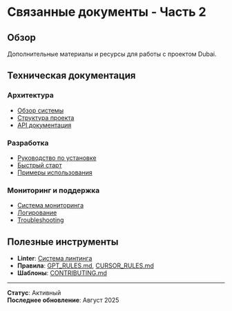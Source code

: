 # Связанные документы - Часть 2

## Обзор

Дополнительные материалы и ресурсы для работы с проектом Dubai.

## Техническая документация

### Архитектура
- [Обзор системы](./OVERVIEW.md)
- [Структура проекта](./PROJECT_STRUCTURE.md)
- [API документация](./api/overview.md)

### Разработка
- [Руководство по установке](./setup.md)
- [Быстрый старт](./quick-start.md)
- [Примеры использования](./examples.md)

### Мониторинг и поддержка
- [Система мониторинга](./monitoring/overview.md)
- [Логирование](./logging/overview.md)
- [Troubleshooting](./troubleshooting/common-issues.md)

## Полезные инструменты

- **Linter**: [Система линтинга](./LINTING.md)
- **Правила**: [GPT_RULES.md](./GPT_RULES.md), [CURSOR_RULES.md](./CURSOR_RULES.md)
- **Шаблоны**: [CONTRIBUTING.md](./CONTRIBUTING.md)

---

**Статус**: Активный  
**Последнее обновление**: Август 2025
